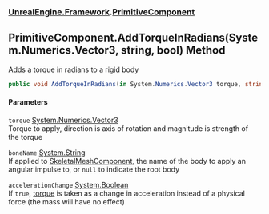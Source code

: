 ### [UnrealEngine.Framework](./UnrealEngine-Framework.md 'UnrealEngine.Framework').[PrimitiveComponent](./UnrealEngine-Framework-PrimitiveComponent.md 'UnrealEngine.Framework.PrimitiveComponent')
## PrimitiveComponent.AddTorqueInRadians(System.Numerics.Vector3, string, bool) Method
Adds a torque in radians to a rigid body  
```csharp
public void AddTorqueInRadians(in System.Numerics.Vector3 torque, string boneName=null, bool accelerationChange=false);
```
#### Parameters
<a name='UnrealEngine-Framework-PrimitiveComponent-AddTorqueInRadians(System-Numerics-Vector3_string_bool)-torque'></a>
`torque` [System.Numerics.Vector3](https://docs.microsoft.com/en-us/dotnet/api/System.Numerics.Vector3 'System.Numerics.Vector3')  
Torque to apply, direction is axis of rotation and magnitude is strength of the torque  
  
<a name='UnrealEngine-Framework-PrimitiveComponent-AddTorqueInRadians(System-Numerics-Vector3_string_bool)-boneName'></a>
`boneName` [System.String](https://docs.microsoft.com/en-us/dotnet/api/System.String 'System.String')  
If applied to [SkeletalMeshComponent](./UnrealEngine-Framework-SkeletalMeshComponent.md 'UnrealEngine.Framework.SkeletalMeshComponent'), the name of the body to apply an angular impulse to, or `null` to indicate the root body  
  
<a name='UnrealEngine-Framework-PrimitiveComponent-AddTorqueInRadians(System-Numerics-Vector3_string_bool)-accelerationChange'></a>
`accelerationChange` [System.Boolean](https://docs.microsoft.com/en-us/dotnet/api/System.Boolean 'System.Boolean')  
If `true`, [torque](#UnrealEngine-Framework-PrimitiveComponent-AddTorqueInRadians(System-Numerics-Vector3_string_bool)-torque 'UnrealEngine.Framework.PrimitiveComponent.AddTorqueInRadians(System.Numerics.Vector3, string, bool).torque') is taken as a change in acceleration instead of a physical force (the mass will have no effect)  
  
